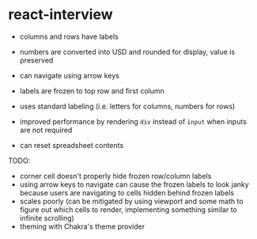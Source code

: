 # react-interview
* columns and rows have labels
* numbers are converted into USD and rounded for display, value is preserved
* can navigate using arrow keys

* labels are frozen to top row and first column
* uses standard labeling (i.e. letters for columns, numbers for rows)
* improved performance by rendering `div` instead of `input` when inputs are not required
* can reset spreadsheet contents

TODO:
* corner cell doesn't properly hide frozen row/column labels
* using arrow keys to navigate can cause the frozen labels to look janky because users are navigating to cells hidden behind frozen labels
* scales poorly (can be mitigated by using viewport and some math to figure out which cells to render, implementing something similar to infinite scrolling)
* theming with Chakra's theme provider